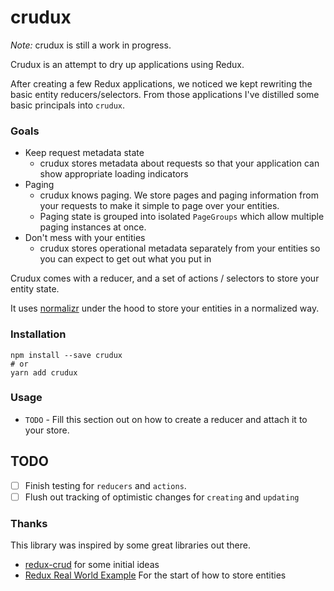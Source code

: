 # crudux

*Note:* crudux is still a work in progress.

Crudux is an attempt to dry up applications using Redux.

After creating a few Redux applications, we noticed we kept rewriting the
basic entity reducers/selectors. From those applications I've distilled some basic principals into `crudux`.

### Goals
- Keep request metadata state
  - crudux stores metadata about requests so that your application can show appropriate loading indicators
- Paging
  - crudux knows paging.  We store pages and paging information from your requests to make it simple to 
    page over your entities.
  - Paging state is grouped into isolated `PageGroups` which allow multiple paging instances at once.
- Don't mess with your entities
  - crudux stores operational metadata separately from your entities so you can expect to get out what you put in


Crudux comes with a reducer, and a set of actions / selectors to store your entity state.

It uses [normalizr](https://github.com/paularmstrong/normalizr) under the hood to store your entities
in a normalized way.


### Installation
```
npm install --save crudux
# or 
yarn add crudux
```

### Usage
- `TODO` - Fill this section out on how to create a reducer and attach it to your store.

## TODO
- [ ] Finish testing for `reducers` and `actions`.
- [ ] Flush out tracking of optimistic changes for `creating` and `updating`

### Thanks
This library was inspired by some great libraries out there.
- [redux-crud](https://github.com/Versent/redux-crud) for some initial ideas
- [Redux Real World Example](https://github.com/reactjs/redux/tree/master/examples/real-world) For the start of how to store entities
